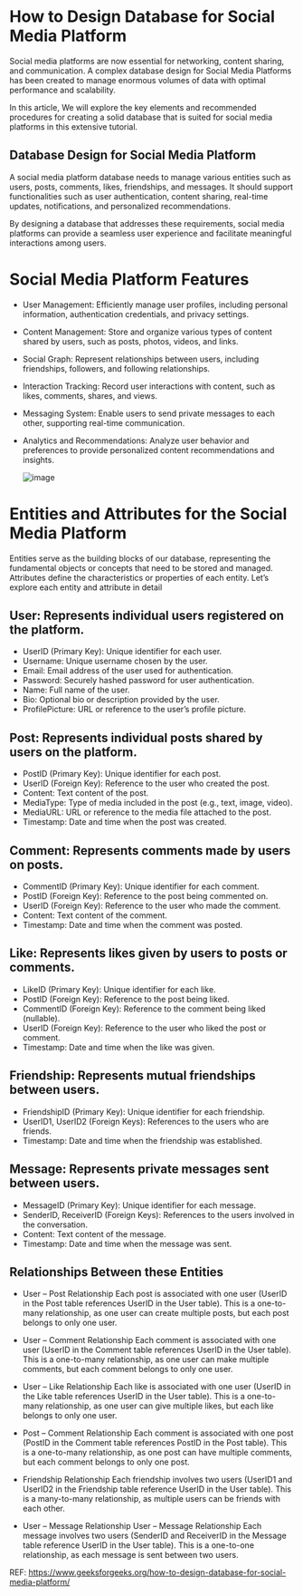 # How to Design Database for Social Media Platform
Social media platforms are now essential for networking, content sharing, and communication. A complex database design for Social Media Platforms has been created to manage enormous volumes of data with optimal performance and scalability.

In this article, We will explore the key elements and recommended procedures for creating a solid database that is suited for social media platforms in this extensive tutorial.

## Database Design for Social Media Platform
A social media platform database needs to manage various entities such as users, posts, comments, likes, friendships, and messages. It should support functionalities such as user authentication, content sharing, real-time updates, notifications, and personalized recommendations.

By designing a database that addresses these requirements, social media platforms can provide a seamless user experience and facilitate meaningful interactions among users.

# Social Media Platform Features

* User Management: Efficiently manage user profiles, including personal information, authentication credentials, and privacy settings.
* Content Management: Store and organize various types of content shared by users, such as posts, photos, videos, and links.
* Social Graph: Represent relationships between users, including friendships, followers, and following relationships.
* Interaction Tracking: Record user interactions with content, such as likes, comments, shares, and views.
* Messaging System: Enable users to send private messages to each other, supporting real-time communication.
* Analytics and Recommendations: Analyze user behavior and preferences to provide personalized content recommendations and insights.

  ![image](https://github.com/alexntwu/mssql-sns/assets/1982325/8cc6a3a2-c01e-4c53-9970-3d5652ad0037)


# Entities and Attributes for the Social Media Platform
Entities serve as the building blocks of our database, representing the fundamental objects or concepts that need to be stored and managed. Attributes define the characteristics or properties of each entity. Let’s explore each entity and attribute in detail

## User: Represents individual users registered on the platform.
* UserID (Primary Key): Unique identifier for each user.
* Username: Unique username chosen by the user.
* Email: Email address of the user used for authentication.
* Password: Securely hashed password for user authentication.
* Name: Full name of the user.
* Bio: Optional bio or description provided by the user.
* ProfilePicture: URL or reference to the user’s profile picture.

## Post: Represents individual posts shared by users on the platform.
* PostID (Primary Key): Unique identifier for each post.
* UserID (Foreign Key): Reference to the user who created the post.
* Content: Text content of the post.
* MediaType: Type of media included in the post (e.g., text, image, video).
* MediaURL: URL or reference to the media file attached to the post.
* Timestamp: Date and time when the post was created.

## Comment: Represents comments made by users on posts.
* CommentID (Primary Key): Unique identifier for each comment.
* PostID (Foreign Key): Reference to the post being commented on.
* UserID (Foreign Key): Reference to the user who made the comment.
* Content: Text content of the comment.
* Timestamp: Date and time when the comment was posted.

## Like: Represents likes given by users to posts or comments.
* LikeID (Primary Key): Unique identifier for each like.
* PostID (Foreign Key): Reference to the post being liked.
* CommentID (Foreign Key): Reference to the comment being liked (nullable).
* UserID (Foreign Key): Reference to the user who liked the post or comment.
* Timestamp: Date and time when the like was given.

## Friendship: Represents mutual friendships between users.
* FriendshipID (Primary Key): Unique identifier for each friendship.
* UserID1, UserID2 (Foreign Keys): References to the users who are friends.
* Timestamp: Date and time when the friendship was established.
  
## Message: Represents private messages sent between users.
* MessageID (Primary Key): Unique identifier for each message.
* SenderID, ReceiverID (Foreign Keys): References to the users involved in the conversation.
* Content: Text content of the message.
* Timestamp: Date and time when the message was sent.

## Relationships Between these Entities
* User – Post Relationship
Each post is associated with one user (UserID in the Post table references UserID in the User table).
This is a one-to-many relationship, as one user can create multiple posts, but each post belongs to only one user.

* User – Comment Relationship
Each comment is associated with one user (UserID in the Comment table references UserID in the User table).
This is a one-to-many relationship, as one user can make multiple comments, but each comment belongs to only one user.

* User – Like Relationship
Each like is associated with one user (UserID in the Like table references UserID in the User table).
This is a one-to-many relationship, as one user can give multiple likes, but each like belongs to only one user.

* Post – Comment Relationship
Each comment is associated with one post (PostID in the Comment table references PostID in the Post table).
This is a one-to-many relationship, as one post can have multiple comments, but each comment belongs to only one post.

* Friendship Relationship
Each friendship involves two users (UserID1 and UserID2 in the Friendship table reference UserID in the User table).
This is a many-to-many relationship, as multiple users can be friends with each other.

* User – Message Relationship
User – Message Relationship
Each message involves two users (SenderID and ReceiverID in the Message table reference UserID in the User table).
This is a one-to-one relationship, as each message is sent between two users.


REF: https://www.geeksforgeeks.org/how-to-design-database-for-social-media-platform/
